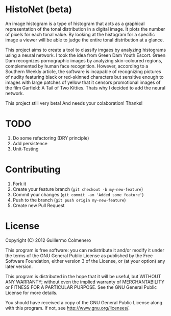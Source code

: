 HistoNet (beta)
===============

An image histogram is a type of histogram that acts as a graphical 
representation of the tonal distribution in a digital image. It plots the number
of pixels for each tonal value. By looking at the histogram for a specific image
a viewer will be able to judge the entire tonal distribution at a glance.

This project aims to create a tool to classify imgaes by analyzing histograms
using a neural network. I took the idea from Green Dam Youth Escort.
Green Dam recognizes pornographic images by analyzing skin-coloured regions,
complemented by human face recognition. However, according to a Southern Weekly
article, the software is incapable of recognizing pictures of nudity featuring
black or red-skinned characters but sensitive enough to images with large
patches of yellow that it censors promotional images of the film Garfield:
A Tail of Two Kitties. Thats why I decided to add the neural network.


This project still very beta! And needs your colaboration!
Thanks!

TODO
====

1. Do some refactoring (DRY  principle)
2. Add persistence
3. Unit-Testing

Contributing
============

1. Fork it
2. Create your feature branch (`git checkout -b my-new-feature`)
3. Commit your changes (`git commit -am 'Added some feature'`)
4. Push to the branch (`git push origin my-new-feature`)
5. Create new Pull Request


License
=======

Copyright (C) 2012  Guillermo Colmenero

This program is free software: you can redistribute it and/or modify
it under the terms of the GNU General Public License as published by
the Free Software Foundation, either version 3 of the License, or
(at your option) any later version.

This program is distributed in the hope that it will be useful,
but WITHOUT ANY WARRANTY; without even the implied warranty of
MERCHANTABILITY or FITNESS FOR A PARTICULAR PURPOSE.  See the
GNU General Public License for more details.

You should have received a copy of the GNU General Public License
along with this program.  If not, see <http://www.gnu.org/licenses/>.





